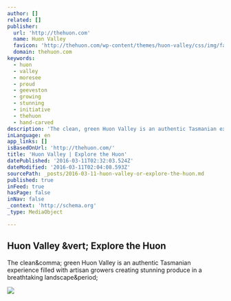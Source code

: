 ```yaml
---
author: []
related: []
publisher:
  url: 'http://thehuon.com'
  name: Huon Valley
  favicon: 'http://thehuon.com/wp-content/themes/huon-valley/css/img/favicon/favicon-16x16.png'
  domain: thehuon.com
keywords:
  - huon
  - valley
  - moresee
  - proud
  - geeveston
  - growing
  - stunning
  - initiative
  - thehuon
  - hand-carved
description: 'The clean, green Huon Valley is an authentic Tasmanian experience filled with artisan growers creating stunning produce in a breathtaking landscape.'
inLanguage: en
app_links: []
isBasedOnUrl: 'http://thehuon.com/'
title: 'Huon Valley | Explore the Huon'
datePublished: '2016-03-11T02:32:03.524Z'
dateModified: '2016-03-11T02:04:08.593Z'
sourcePath: _posts/2016-03-11-huon-valley-or-explore-the-huon.md
published: true
inFeed: true
hasPage: false
inNav: false
_context: 'http://schema.org'
_type: MediaObject

---
```

<article style=""><h1>Huon Valley &amp;vert; Explore the Huon</h1><p>The clean&amp;comma; green Huon Valley is an authentic Tasmanian experience filled with artisan growers creating stunning produce in a breathtaking landscape&amp;period;</p><img src="http://thehuon.com/wp-content/uploads/2016/02/huon-council-logo.png" /></article>